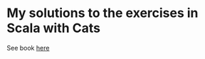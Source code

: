 # My solutions to the exercises in Scala with Cats

See book [here](https://underscore.io/books/scala-with-cats/)